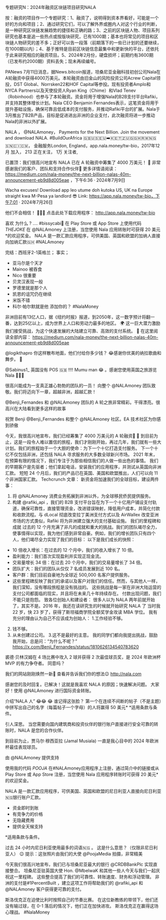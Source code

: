 专题研究N：2024年融资区块链项目研究NALA

按：融资的项目作一个专题研究：1、融资了，说明得到资本界看好，可能是一个好的方向和项目；2、通过研究它们，可以了解外界或圈内人对这个行业的判断，是一种研究区块链发展趋势的捷径和正确的路；3、之前的区块链人物、项目系列研究也基本是追一些热点或按版块研究，已有1000期；基本也将常见的项目和区块链人物研究的差不多；正好可以告一段落（前期落下的一些已计划的还要继续，在1000期以内）；4、基于推特是目前区块链信息最集中和更新快的平台，还依托于此来研究相应的融资项目。5、2024年2月份，硬盘损坏；前期约有3600期（已发布约2000期）资料丢失；现未再续编号。

PANews 7月11日消息，据News.bitcoin报道，坦桑尼亚金融科技初创公司Nala在A轮融资中获得4000万美元。本轮融资由旧金山的风险投资公司Acrew Capital领投，DST Global、Norrsken22和HOF Capital等参投。现有投资者Amplo和NYCA Partners以及天使投资人Ryan King（Chime）和Vlad Tenev（Robinhood）也参与了本轮融资。资金将用于增强Nala的B2B支付平台Rafiki，并支持其整体增长计划。Nala CEO Benjamin Fernandes表示，这笔资金将用于提升基础设施，确保可靠且低成本的支付服务，并推动Rafiki平台的扩展。Nala于3月推出了B2B产品，目标是促进进出非洲的企业支付，此次融资将进一步推动Nala的非洲以外扩展。

NALA
，
@NALAmoney，
Payments for the Next Billion. Join the movement and download NALA. #BuildOurAfrica 🇬🇧🇺🇸🇪🇺➡️🇰🇪🇹🇿🇺🇬🇬🇭🇷🇼🇳🇬🇸🇳🇨🇮🇨🇲，
金融服务London, England，app.nala.money/tw-bio，2017年12月 加入，
213 正在关注，
1万 关注者,



已置顶：我们很高兴地宣布 NALA 已在 A 轮融资中筹集了 4000 万美元！ 📢
非常感谢我们的客户、团队和支持合作伙伴🚀
更多详情请阅读： https://medium.com/nala-money/the-next-billion-nalas-40m-announcement-eb9d8d005eae
，下午6:36 · 2024年7月9日

Wacha excuses! Download app leo utume doh kutoka US, UK na Europe straight kwa M-Pesa ya landlord 😎
Link: https://app.nala.money/tw-bio，下午7:01 · 2024年7月26日

他们不会相信！ 🤯🇰🇪
点击此处下载应用程序： http://app.nala.money/tw-bio

喜欢 为什么 ? …. #bissycabi🚕
在 Play Store 或 App Store 上使用代码 *THEJOKE* 在
@NALAmoney
上注册，当您使用 Nala 应用转账时可获得 20 美元*的欢迎奖金。
NALA 是一款汇款应用程序，可供美国、英国和欧盟的加纳人直接向加纳汇款🇬🇭 #NALAmoney

完结：西班牙2-1英格兰；
事实；
- 亚马尔是个天才
- Mainoo 被吞食
- Nico 很重要
- 贝灵汉表现一般
- 罗德里就是那个人
- 凯恩的诅咒仍在继续
- 米饭不错
- 科尔·帕尔默就是他
添加你的？ #NalaMoney

非洲目前有13亿人口，据《纽约时报》报道，到2050年，这一数字预计将翻一番，达到25亿以上，成为世界上人口和劳动力最多的地区。 🌍
这一巨大潜力激励我们接受挑战，为这个快速发展的大陆建立可靠、高效的支付系统。 💪
在这里阅读全部内容： https://medium.com/nala-money/the-next-billion-nalas-40m-announcement-eb9d8d005eae

@logikthapro
你这样散布地面，他们付给你多少钱？ 😂感谢你优美的纳拉歌曲和舞步。 🙏

@Sabinus1_
英国没有 POS 🇬🇧 !!!! Mumu man 😂 。感谢您使用英国之旅游览 Nala 🙏🙏🙏

很高兴能成为一支真正雄心勃勃的团队的一员！
向整个
@NALAmoney
团队致敬。我们将迈向下一章，超越非洲，超越汇款！

@Benji_Fernandes
和
@NALAmoney
团队的 A 轮之旅非常精彩。干得漂亮。很高兴在大陆看到更多这样的故事

祝贺 Benji 
@Benji_Fernandes
和整个
@NALAmoney
社区。EA 技术社区为你感到骄傲

今天，我很高兴地宣布，我们已经筹集了 4000 万美元的 A 轮融资🎉 🙏
到目前为止，这是一段令人难以置信的旅程，我们才刚刚开始，再过几年，我们就有一些大计划。我们的旅程始于一个大胆的使命：为下一个十亿打造支付服务。
下一个十亿不仅包括非洲，还包括 NALA 寻求服务的大多数全球新兴市场。
2021 年末，在预算有限的情况下，我们专注于为那些相信我们的人做一些出色的事情。
我们的早期客户是先驱者；他们拿起电话，安装我们的应用程序，并测试从英国向非洲汇款。
短短 24 个月后，我们的产品已在英国、美国和欧盟推出，人们可以向 11 个非洲国家汇款。
Techcrunch 文章：
新资金将加速我们的全球目标，建设两件事：
1. 将
@NALAmoney
消费业务拓展到非洲以外，为全球移民侨民提供服务。
2. 构建
@rafiki_api
 ，我们的 B2B 支付平台旨在为下一个十亿用户铺设支付轨道，确保可靠性，直接管理资金，改进错误映射，降低用户成本，并简化付款和收款流程。与 dLocal 彻底改变拉丁美洲支付方式以及 AirWallex 改变亚洲市场的方式类似，Rafiki 将为非洲建立强大的支付基础设施。
我们的里程碑和成就
过去的 12 个月充满了非凡的成就和重大的挑战。我们的团队竭尽全力，使事情得以实现，我为他们感到非常自豪。例如，我们的增长团队只有四个人，他们竭尽全力实现了我们的目标：
以下是我们成长的快照：
- 10 倍收入增长：在过去的 12 个月中，我们的收入增长了 10 倍。
- 盈利能力：我们首次实现盈利并实现正现金流。
- 交易量增长 34 倍：在过去 20 个月中，我们的交易量增长了 34 倍。
- 团队扩大：我们的团队从仅仅 7 名成员发展到近 100 名。
- 客户群：我们目前自豪地为全球近 500,000 名客户提供服务。
- 这些里程碑反映了我们的承诺以及客户对我们的信任。然而，与其他人一样，我们深知，没有哪段旅程是没有挑战的。
这些挑战是每一家在非洲大陆运营的支付公司都面临的现实，并且将在未来几十年持续存在。
付款出现问题，我们不能只是抱怨。
致各位创始人和建设者：
很多人以为 NALA 两年前就开始了，其实不是。2016 年，我还在读研究生的时候就开始研究 NALA 了
当时我 22 岁，快 23 岁了，获得了斯坦福商学院全额奖学金攻读 MBA 学位。
我有充分的理由认为自己不应该成为创始人：
1.工作经验不够。
2. 钱不够。
3. 从未创建过公司。
3.这不是最好的主意。
我的同学们都向我提出挑战，鼓励我开始，总是问：“为什么不呢？”
https://x.com/Benji_Fernandes/status/1810626134540783620

裘德·贝林汉姆在 4 场比赛中攻入 2 球并获得 2 次最佳球员奖，是 2024 年欧洲杯 MVP 的有力争夺者。
同意吗？ 

我们的网站刚刚焕然一新🌟
查看并告诉我们你的想法😉 
http://nala.com

感谢您的及时回复。已解决！这就是我喜欢 NALA 的原因；快速解决问题。
大家好！使用
@NALAmoney
进行国际资金转账。

介绍“NALA 人” 😂😂 😂
谁记得这张脸？
第一个在连续不间断的帖子（不是主题）中拼写出自己的名字（每篇帖子一个字母）的人将赢得 50 美元*
*适用条款与条件。

引人深思。
当您需要向国内建筑商和投资伙伴的银行账户直接进行安全可靠的转账时，NALA 是您的合作伙伴。

到目前为止，贾马尔·穆西亚拉 (Jamal Musiala) 一直是我心目中的 2024 年欧洲杯最佳表现球员。

由
@NALAmoney
提供支持

使用我的代码 *POOJA* 在#NALAmoney应用程序上注册，通过简介中的链接或从 Play Store 或 App Store 注册，当您使用 Nala 应用程序转账时可获得 20 美元*的欢迎奖金。

NALA 是一款汇款应用程序，可供美国、英国和欧盟的尼日利亚人直接向尼日利亚🇳🇬银行账户汇款。
- 资金即时到账
- ⁠有竞争力的价格
- ⁠无隐藏费用
- ⁠提供全天候支持

*适用条款与条件。

过去 24 小时内尼日利亚使用最多的词语🇳🇬 。
这是什么意思？（仅限非尼日利亚人） 😉
提示：这张照片由我们的大使
@PoojaMedia
拍摄，非常精美

今天我们很高兴地宣布，我们已与坦桑尼亚最大的银行
@CRDBBankPlc
实现直接整合。
坦桑尼亚驻英国大使 Hon. 
@MbelwaK
和其他一些人今天与我们一起庆祝这一里程碑。
这些整合提高了我们的可靠性、转账速度、财务和浮动管理。
非洲的支付是#1PercentBuilt ，建立这项工作将帮助我们的
@rafiki_api
和
@NALAmoney
客户获得更可靠的支付。

斯洛伐克正在迫使比利时按照自己的节奏比赛。
在这位新教练的带领下，他们还没有输过球，在 0-1 落后的情况下，他们正在加快进攻。
斯洛伐克正在赢得这场心理战。 #NalaMoney

